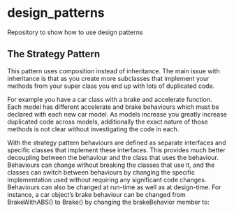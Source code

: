 # design_patterns
Repository to show how to use design patterns

## The Strategy Pattern
This pattern uses composition instead of inheritance. The main issue with inheritance is that as you create more subclasses that implement your methods from your super class you end up with lots of duplicated code.

For example you have a car class with a brake and accelerate function. Each model has different accelerate and brake behaviours which must be declared with each new car model. As models increase you greatly increase duplicated code across models, additionally the exact nature of those methods is not clear without investigating the code in each.

With the strategy pattern behaviours are defined as separate interfaces and specific classes that implement these interfaces. This provides much better decoupling between the behaviour and the class that uses the behaviour. Behaviours can change without breaking the classes that use it, and the classes can switch between behaviours by changing the specific implementation used without requiring any significant code changes. Behaviours can also be changed at run-time as well as at design-time. For instance, a car object’s brake behaviour can be changed from BrakeWithABS() to Brake() by changing the brakeBehavior member to:
